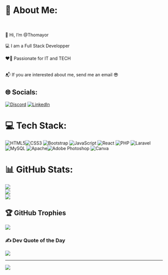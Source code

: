 
# 💫 About Me:
<br><br>
👋 Hi, I’m @Thomayor
<br><br>
💻 I am a Full Stack Developper<br><br>
❤️‍🔥 Passionate for IT and TECH <br><br>
<br>📬 If you are interested about me, send me an email 😎

## 🌐 Socials:
[![Discord](https://img.shields.io/badge/Discord-%237289DA.svg?logo=discord&logoColor=white)](htttps://discord.gg/Thom's#3642) [![LinkedIn](https://img.shields.io/badge/LinkedIn-%230077B5.svg?logo=linkedin&logoColor=white)](https://linkedin.com/in/thomas-mayor-b64308105/) 

# 💻 Tech Stack:
![HTML5](https://img.shields.io/badge/html5-%23E34F26.svg?style=plastic&logo=html5&logoColor=white)![CSS3](https://img.shields.io/badge/css3-%231572B6.svg?style=plastic&logo=css3&logoColor=white) ![Bootstrap](https://img.shields.io/badge/bootstrap-%23563D7C.svg?style=plastic&logo=bootstrap&logoColor=white) ![JavaScript](https://img.shields.io/badge/javascript-%23323330.svg?style=plastic&logo=javascript&logoColor=%23F7DF1E) ![React](https://img.shields.io/badge/react-%2320232a.svg?style=plastic&logo=react&logoColor=%2361DAFB) ![PHP](https://img.shields.io/badge/php-%23777BB4.svg?style=plastic&logo=php&logoColor=white)  ![Laravel](https://img.shields.io/badge/laravel-%23FF2D20.svg?style=plastic&logo=laravel&logoColor=white) ![MySQL](https://img.shields.io/badge/mysql-%2300f.svg?style=plastic&logo=mysql&logoColor=white) ![Apache](https://img.shields.io/badge/apache-%23D42029.svg?style=plastic&logo=apache&logoColor=white)![Adobe Photoshop](https://img.shields.io/badge/adobephotoshop-%2331A8FF.svg?style=plastic&logo=adobephotoshop&logoColor=white) ![Canva](https://img.shields.io/badge/Canva-%2300C4CC.svg?style=plastic&logo=Canva&logoColor=white)

# 📊 GitHub Stats:
![](https://github-readme-stats.vercel.app/api?username=Thomayor&theme=gotham&hide_border=false&include_all_commits=true&count_private=true)<br/>
![](https://github-readme-streak-stats.herokuapp.com/?user=Thomayor&theme=gotham&hide_border=false)<br/>
![](https://github-readme-stats.vercel.app/api/top-langs/?username=Thomayor&theme=gotham&hide_border=false&include_all_commits=true&count_private=true&layout=compact)

## 🏆 GitHub Trophies
![](https://github-profile-trophy.vercel.app/?username=Thomayor&theme=discord&no-frame=false&no-bg=true&margin-w=4)

### ✍️ Dev Quote of the Day
![](https://quotes-github-readme.vercel.app/api?type=horizontal&theme=radical)

---
[![](https://visitcount.itsvg.in/api?id=Thomayor&icon=2&color=8)](https://visitcount.itsvg.in)

<!-- Proudly created with GPRM ( https://gprm.itsvg.in ) -->
